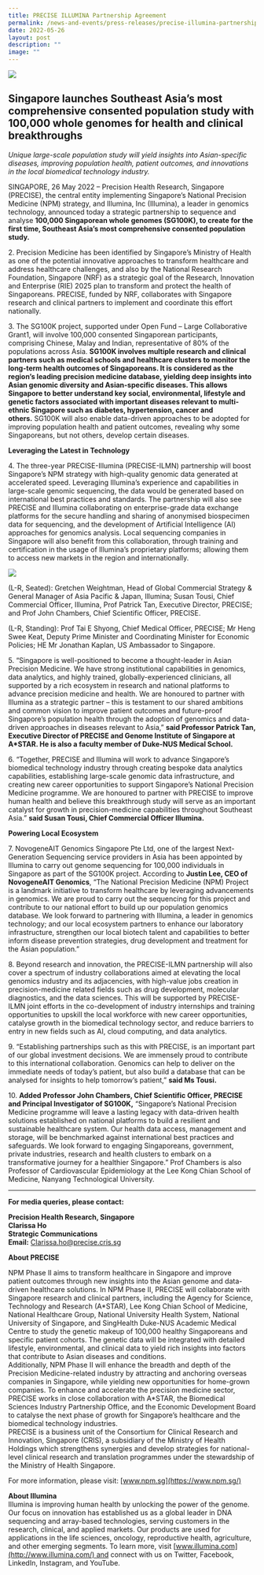 ```yaml
---
title: PRECISE ILLUMINA Partnership Agreement
permalink: /news-and-events/press-releases/precise-illumina-partnership-agreement/
date: 2022-05-26
layout: post
description: ""
image: ""
---
```

![](/images/Resources/Press%20Releases/science-behind-precision-meds_precise-1024x724.jpg)

**Singapore launches Southeast Asia’s most comprehensive consented population study with 100,000 whole genomes for health and clinical breakthroughs**
------------------------------------------------------------------------------------------------------------------------------------------------------

_Unique large-scale population study will yield insights into Asian-specific diseases, improving population health, patient outcomes, and innovations in the local biomedical technology industry._

SINGAPORE, 26 May 2022 – Precision Health Research, Singapore (PRECISE), the central entity implementing Singapore’s National Precision Medicine (NPM) strategy, and Illumina, Inc (Illumina), a leader in genomics technology, announced today a strategic partnership to sequence and analyse **100,000 Singaporean whole genomes (SG100K), to create for the first time, Southeast Asia’s most comprehensive consented population study.**

2\. Precision Medicine has been identified by Singapore’s Ministry of Health as one of the potential innovative approaches to transform healthcare and address healthcare challenges, and also by the National Research Foundation, Singapore (NRF) as a strategic goal of the Research, Innovation and Enterprise (RIE) 2025 plan to transform and protect the health of Singaporeans. PRECISE, funded by NRF, collaborates with Singapore research and clinical partners to implement and coordinate this effort nationally.

3\. The SG100K project, supported under Open Fund – Large Collaborative Grant1, will involve 100,000 consented Singaporean participants, comprising Chinese, Malay and Indian, representative of 80% of the populations across Asia. **SG100K involves multiple research and clinical partners such as medical schools and healthcare clusters to monitor the long-term health outcomes of Singaporeans. It is considered as the region’s leading precision medicine database, yielding deep insights into Asian genomic diversity and Asian-specific diseases. This allows Singapore to better understand key social, environmental, lifestyle and genetic factors associated with important diseases relevant to multi-ethnic Singapore such as diabetes, hypertension, cancer and others.** SG100K will also enable data-driven approaches to be adopted for improving population health and patient outcomes, revealing why some Singaporeans, but not others, develop certain diseases.

**Leveraging the Latest in Technology**

4\. The three-year PRECISE-Illumina (PRECISE-ILMN) partnership will boost Singapore’s NPM strategy with high-quality genomic data generated at accelerated speed. Leveraging Illumina’s experience and capabilities in large-scale genomic sequencing, the data would be generated based on international best practices and standards. The partnership will also see PRECISE and Illumina collaborating on enterprise-grade data exchange platforms for the secure handling and sharing of anonymised biospecimen data for sequencing, and the development of Artificial Intelligence (AI) approaches for genomics analysis. Local sequencing companies in Singapore will also benefit from this collaboration, through training and certification in the usage of Illumina’s proprietary platforms; allowing them to access new markets in the region and internationally.

![](/images/Resources/Press%20Releases/precise-ilmn_signing-ceremony-768x477.jpeg)

(L-R, Seated): Gretchen Weightman, Head of Global Commercial Strategy & General Manager of Asia Pacific & Japan, Illumina; Susan Tousi, Chief Commercial Officer, Illumina, Prof Patrick Tan, Executive Director, PRECISE;  and Prof John Chambers, Chief Scientific Officer, PRECISE.

(L-R, Standing): Prof Tai E Shyong, Chief Medical Officer, PRECISE; Mr Heng Swee Keat, Deputy Prime Minister and Coordinating Minister for Economic Policies; HE Mr Jonathan Kaplan, US Ambassador to Singapore.

5\. “Singapore is well-positioned to become a thought-leader in Asian Precision Medicine. We have strong institutional capabilities in genomics, data analytics, and highly trained, globally-experienced clinicians, all supported by a rich ecosystem in research and national platforms to advance precision medicine and health. We are honoured to partner with Illumina as a strategic partner – this is testament to our shared ambitions and common vision to improve patient outcomes and future-proof Singapore’s population health through the adoption of genomics and data-driven approaches in diseases relevant to Asia,” **said Professor Patrick Tan, Executive Director of PRECISE and Genome Institute of Singapore at A\*STAR. He is also a faculty member of Duke-NUS Medical School.**

6\. “Together, PRECISE and Illumina will work to advance Singapore’s biomedical technology industry through creating bespoke data analytics capabilities, establishing large-scale genomic data infrastructure, and creating new career opportunities to support Singapore’s National Precision Medicine programme. We are honoured to partner with PRECISE to improve human health and believe this breakthrough study will serve as an important catalyst for growth in precision-medicine capabilities throughout Southeast Asia.” **said Susan Tousi, Chief Commercial Officer Illumina.**

**Powering Local Ecosystem**

7\. NovogeneAIT Genomics Singapore Pte Ltd, one of the largest Next-Generation Sequencing service providers in Asia has been appointed by Illumina to carry out genome sequencing for 100,000 individuals in Singapore as part of the SG100K project. According to **Justin Lee, CEO of NovogeneAIT Genomics**, “The National Precision Medicine (NPM) Project is a landmark initiative to transform healthcare by leveraging advancements in genomics. We are proud to carry out the sequencing for this project and contribute to our national effort to build up our population genomics database. We look forward to partnering with Illumina, a leader in genomics technology; and our local ecosystem partners to enhance our laboratory infrastructure, strengthen our local biotech talent and capabilities to better inform disease prevention strategies, drug development and treatment for the Asian population.”

8\. Beyond research and innovation, the PRECISE-ILMN partnership will also cover a spectrum of industry collaborations aimed at elevating the local genomics industry and its adjacencies, with high-value jobs creation in precision-medicine related fields such as drug development, molecular diagnostics, and the data sciences. This will be supported by PRECISE-ILMN joint efforts in the co-development of industry internships and training opportunities to upskill the local workforce with new career opportunities, catalyse growth in the biomedical technology sector, and reduce barriers to entry in new fields such as AI, cloud computing, and data analytics.

9\. “Establishing partnerships such as this with PRECISE, is an important part of our global investment decisions. We are immensely proud to contribute to this international collaboration. Genomics can help to deliver on the immediate needs of today’s patient, but also build a database that can be analysed for insights to help tomorrow’s patient,” **said Ms Tousi.**

10. **Added Professor John Chambers, Chief Scientific Officer, PRECISE and Principal Investigator of SG100K,** “Singapore’s National Precision Medicine programme will leave a lasting legacy with data-driven health solutions established on national platforms to build a resilient and sustainable healthcare system. Our health data access, management and storage, will be benchmarked against international best practices and safeguards. We look forward to engaging Singaporeans, government, private industries, research and health clusters to embark on a transformative journey for a healthier Singapore.” Prof Chambers is also Professor of Cardiovascular Epidemiology at the Lee Kong Chian School of Medicine, Nanyang Technological University.

* * *

**For media queries, please contact:**

**Precision Health Research, Singapore**  
**Clarissa Ho**  
**Strategic Communications**   
**Email:** [Clarissa.ho@precise.cris.sg](mailto:Clarissa.ho@precise.cris.sg)

**About PRECISE**

NPM Phase II aims to transform healthcare in Singapore and improve patient outcomes through new insights into the Asian genome and data-driven healthcare solutions. In NPM Phase II, PRECISE will collaborate with Singapore research and clinical partners, including the Agency for Science, Technology and Research (A\*STAR), Lee Kong Chian School of Medicine, National Healthcare Group, National University Health System, National University of Singapore, and SingHealth Duke-NUS Academic Medical Centre to study the genetic makeup of 100,000 healthy Singaporeans and specific patient cohorts. The genetic data will be integrated with detailed lifestyle, environmental, and clinical data to yield rich insights into factors that contribute to Asian diseases and conditions.  
Additionally, NPM Phase II will enhance the breadth and depth of the Precision Medicine-related industry by attracting and anchoring overseas companies in Singapore, while yielding new opportunities for home-grown companies. To enhance and accelerate the precision medicine sector, PRECISE works in close collaboration with A\*STAR, the Biomedical Sciences Industry Partnership Office, and the Economic Development Board to catalyse the next phase of growth for Singapore’s healthcare and the biomedical technology industries.  
PRECISE is a business unit of the Consortium for Clinical Research and Innovation, Singapore (CRIS), a subsidiary of the Ministry of Health Holdings which strengthens synergies and develop strategies for national-level clinical research and translation programmes under the stewardship of the Ministry of Health Singapore.

For more information, please visit: [www.npm.sg](https://www.npm.sg/)

**About Illumina**  
Illumina is improving human health by unlocking the power of the genome. Our focus on innovation has established us as a global leader in DNA sequencing and array-based technologies, serving customers in the research, clinical, and applied markets. Our products are used for applications in the life sciences, oncology, reproductive health, agriculture, and other emerging segments. To learn more, visit [www.illumina.com](http://www.illumina.com/) and connect with us on Twitter, Facebook, LinkedIn, Instagram, and YouTube.